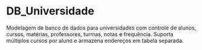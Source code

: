 # DB_Universidade
Modelagem de banco de dados para universidades com controle de alunos, cursos, matérias, professores, turmas, notas e frequência. Suporta múltiplos cursos por aluno e armazena endereços em tabela separada.
